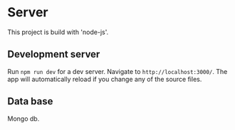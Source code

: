 # Server

This project is build with 'node-js'. 

## Development server

Run `npm run dev` for a dev server. Navigate to `http://localhost:3000/`. The app will automatically reload if you change any of the source files.

## Data base

Mongo db.

